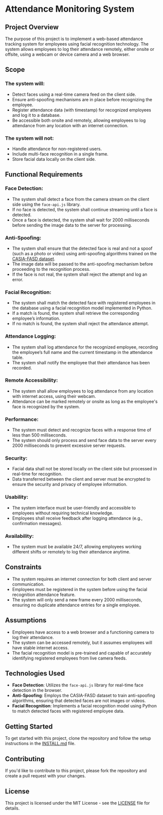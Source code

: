 # Attendance Monitoring System

## Project Overview

The purpose of this project is to implement a web-based attendance tracking system for employees using facial recognition technology. The system allows employees to log their attendance remotely, either onsite or offsite, using a webcam or device camera and a web browser.

## Scope

### The system will:
- Detect faces using a real-time camera feed on the client side.
- Ensure anti-spoofing mechanisms are in place before recognizing the employee.
- Register attendance data (with timestamp) for recognized employees and log it to a database.
- Be accessible both onsite and remotely, allowing employees to log attendance from any location with an internet connection.

### The system will not:
- Handle attendance for non-registered users.
- Include multi-face recognition in a single frame.
- Store facial data locally on the client side.

## Functional Requirements

### Face Detection:
- The system shall detect a face from the camera stream on the client side using the `face-api.js` library.
- If no face is detected, the system shall continue streaming until a face is detected.
- Once a face is detected, the system shall wait for 2000 milliseconds before sending the image data to the server for processing.

### Anti-Spoofing:
- The system shall ensure that the detected face is real and not a spoof (such as a photo or video) using anti-spoofing algorithms trained on the [CASIA-FASD dataset](https://www.kaggle.com/datasets/minhnh2107/casiafasd).
- The image data will be passed to the anti-spoofing mechanism before proceeding to the recognition process.
- If the face is not real, the system shall reject the attempt and log an error.

### Facial Recognition:
- The system shall match the detected face with registered employees in the database using a facial recognition model implemented in Python.
- If a match is found, the system shall retrieve the corresponding employee’s information.
- If no match is found, the system shall reject the attendance attempt.

### Attendance Logging:
- The system shall log attendance for the recognized employee, recording the employee’s full name and the current timestamp in the attendance table.
- The system shall notify the employee that their attendance has been recorded.

### Remote Accessibility:
- The system shall allow employees to log attendance from any location with internet access, using their webcam.
- Attendance can be marked remotely or onsite as long as the employee's face is recognized by the system.

### Performance:
- The system must detect and recognize faces with a response time of less than 500 milliseconds.
- The system should only process and send face data to the server every 2000 milliseconds to prevent excessive server requests.

### Security:
- Facial data shall not be stored locally on the client side but processed in real-time for recognition.
- Data transferred between the client and server must be encrypted to ensure the security and privacy of employee information.

### Usability:
- The system interface must be user-friendly and accessible to employees without requiring technical knowledge.
- Employees shall receive feedback after logging attendance (e.g., confirmation messages).

### Availability:
- The system must be available 24/7, allowing employees working different shifts or remotely to log their attendance anytime.

## Constraints
- The system requires an internet connection for both client and server communication.
- Employees must be registered in the system before using the facial recognition attendance feature.
- The system will only send a new frame every 2000 milliseconds, ensuring no duplicate attendance entries for a single employee.

## Assumptions
- Employees have access to a web browser and a functioning camera to log their attendance.
- The system can be accessed remotely, but it assumes employees will have stable internet access.
- The facial recognition model is pre-trained and capable of accurately identifying registered employees from live camera feeds.

## Technologies Used
- **Face Detection**: Utilizes the `face-api.js` library for real-time face detection in the browser.
- **Anti-Spoofing**: Employs the CASIA-FASD dataset to train anti-spoofing algorithms, ensuring that detected faces are not images or videos.
- **Facial Recognition**: Implements a facial recognition model using Python to match detected faces with registered employee data.

## Getting Started

To get started with this project, clone the repository and follow the setup instructions in the [INSTALL.md](INSTALL.md) file.

## Contributing

If you'd like to contribute to this project, please fork the repository and create a pull request with your changes.

## License

This project is licensed under the MIT License - see the [LICENSE](LICENSE) file for details.
